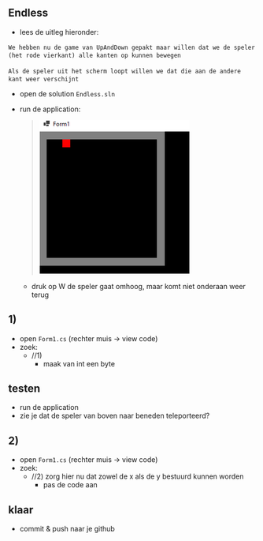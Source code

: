 

## Endless

- lees de uitleg hieronder:
```
We hebben nu de game van UpAndDown gepakt maar willen dat we de speler (het rode vierkant) alle kanten op kunnen bewegen

Als de speler uit het scherm loopt willen we dat die aan de andere kant weer verschijnt

```


- open de solution `Endless.sln`

- run de application:
    > ![](img/game.PNG)
    - druk op W de speler gaat omhoog, maar komt niet onderaan weer terug


## 1)

- open `Form1.cs` (rechter muis -> view code)
- zoek:
    - //1) 
        -  maak van int een byte

## testen

- run de application
- zie je dat de speler van boven naar beneden teleporteerd?

## 2)

- open `Form1.cs` (rechter muis -> view code)
- zoek:
    - //2) zorg hier nu dat zowel de x als de y bestuurd kunnen worden
        - pas de code aan

## klaar

- commit & push naar je github        